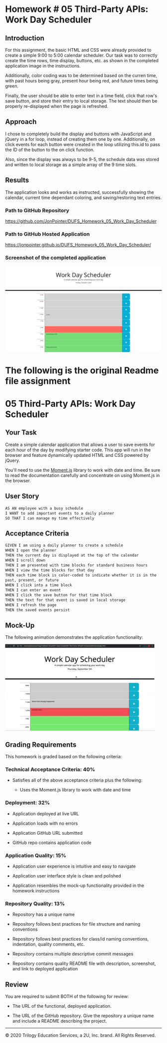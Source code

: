 # Homework # 05 Third-Party APIs: Work Day Scheduler

## Introduction

For this assignment, the basic HTML and CSS were already provided to create a simple 9:00 to 5:00 calendar scheduler. Our task was to correctly create the time rows, time display, buttons, etc. as shown in the completed application image in the instructions.

Additionally, color coding was to be determined based on the curren time, with past hours being gray, present hour being red, and future times being green.

Finally, the user should be able to enter text in a time field, click that row's save button, and store their entry to local storage. The text should then be properly re-displayed when the page is refreshed.

## Approach

I chose to completely build the display and buttons with JavaScript and jQuery in a for loop, instead of creating them one by one. Additionally, on click events for each button were created in the loop utilizing this.id to pass the ID of the button to the on click function.

Also, since the display was always to be 9-5, the schedule data was stored and written to local storage as a simple array of the 9 time slots.

## Results

The application looks and works as instructed, successfully showing the calendar, current time dependant coloring, and saving/restoring text entries.

### Path to GitHub Repository

<https://github.com/JonPointer/DUFS_Homework_05_Work_Day_Scheduler>

### Path to GitHub Hosted Application

<https://jonpointer.github.io/DUFS_Homework_05_Work_Day_Scheduler/>

### Screenshot of the completed application

![Scheduler Screenshot](./Assets/images/Screen-Capture-Work-Day-Scheduler.png)

# The following is the original Readme file assignment

# 05 Third-Party APIs: Work Day Scheduler

## Your Task

Create a simple calendar application that allows a user to save events for each hour of the day by modifying starter code. This app will run in the browser and feature dynamically updated HTML and CSS powered by jQuery.

You'll need to use the [Moment.js](https://momentjs.com/) library to work with date and time. Be sure to read the documentation carefully and concentrate on using Moment.js in the browser.

## User Story

```
AS AN employee with a busy schedule
I WANT to add important events to a daily planner
SO THAT I can manage my time effectively
```

## Acceptance Criteria

```
GIVEN I am using a daily planner to create a schedule
WHEN I open the planner
THEN the current day is displayed at the top of the calendar
WHEN I scroll down
THEN I am presented with time blocks for standard business hours
WHEN I view the time blocks for that day
THEN each time block is color-coded to indicate whether it is in the past, present, or future
WHEN I click into a time block
THEN I can enter an event
WHEN I click the save button for that time block
THEN the text for that event is saved in local storage
WHEN I refresh the page
THEN the saved events persist
```

## Mock-Up

The following animation demonstrates the application functionality:

![day planner demo](./Assets/05-third-party-apis-homework-demo.gif)

## Grading Requirements

This homework is graded based on the following criteria:

### Technical Acceptance Criteria: 40%

- Satisfies all of the above acceptance criteria plus the following:

  - Uses the Moment.js library to work with date and time

### Deployment: 32%

- Application deployed at live URL

- Application loads with no errors

- Application GitHub URL submitted

- GitHub repo contains application code

### Application Quality: 15%

- Application user experience is intuitive and easy to navigate

- Application user interface style is clean and polished

- Application resembles the mock-up functionality provided in the homework instructions

### Repository Quality: 13%

- Repository has a unique name

- Repository follows best practices for file structure and naming conventions

- Repository follows best practices for class/id naming conventions, indentation, quality comments, etc.

- Repository contains multiple descriptive commit messages

- Repository contains quality README file with description, screenshot, and link to deployed application

## Review

You are required to submit BOTH of the following for review:

- The URL of the functional, deployed application.

- The URL of the GitHub repository. Give the repository a unique name and include a README describing the project.

---

© 2020 Trilogy Education Services, a 2U, Inc. brand. All Rights Reserved.
